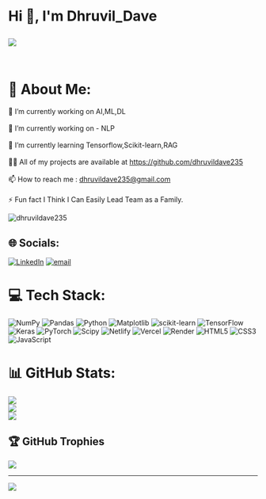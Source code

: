 
#                                                                               Hi 👋, I'm Dhruvil_Dave  <p align="center">
  <img src="\" />
</p>
<br/>

                                                                                                                                          
# 💫 About Me:
🔭 I’m currently working on AI,ML,DL<br><br>🔭 I’m currently working on - NLP<br><br>🌱 I’m currently learning Tensorflow,Scikit-learn,RAG<br><br>👨‍💻 All of my projects are available at https://github.com/dhruvildave235<br><br>📫 How to reach me : dhruvildave235@gmail.com<br><br>⚡ Fun fact I Think I Can Easily Lead Team as a Family.

<p align="left"> <img src="https://komarev.com/ghpvc/?username=dhruvildave235&label=Profile%20views&color=0e75b6&style=flat" alt="dhruvildave235" /> </p>

## 🌐 Socials:
[![LinkedIn](https://img.shields.io/badge/LinkedIn-%230077B5.svg?logo=linkedin&logoColor=white)](https://linkedin.com/in/dhruvil-dave-037a0a326) [![email](https://img.shields.io/badge/Email-D14836?logo=gmail&logoColor=white)](mailto:dhruvildave235@gmail.com) 

# 💻 Tech Stack:
![NumPy](https://img.shields.io/badge/numpy-%23013243.svg?style=for-the-badge&logo=numpy&logoColor=white) ![Pandas](https://img.shields.io/badge/pandas-%23150458.svg?style=for-the-badge&logo=pandas&logoColor=white) ![Python](https://img.shields.io/badge/python-3670A0?style=for-the-badge&logo=python&logoColor=ffdd54) ![Matplotlib](https://img.shields.io/badge/Matplotlib-%23ffffff.svg?style=for-the-badge&logo=Matplotlib&logoColor=black) ![scikit-learn](https://img.shields.io/badge/scikit--learn-%23F7931E.svg?style=for-the-badge&logo=scikit-learn&logoColor=white) ![TensorFlow](https://img.shields.io/badge/TensorFlow-%23FF6F00.svg?style=for-the-badge&logo=TensorFlow&logoColor=white) ![Keras](https://img.shields.io/badge/Keras-%23D00000.svg?style=for-the-badge&logo=Keras&logoColor=white) ![PyTorch](https://img.shields.io/badge/PyTorch-%23EE4C2C.svg?style=for-the-badge&logo=PyTorch&logoColor=white) ![Scipy](https://img.shields.io/badge/SciPy-%230C55A5.svg?style=for-the-badge&logo=scipy&logoColor=%white) ![Netlify](https://img.shields.io/badge/netlify-%23000000.svg?style=for-the-badge&logo=netlify&logoColor=#00C7B7) ![Vercel](https://img.shields.io/badge/vercel-%23000000.svg?style=for-the-badge&logo=vercel&logoColor=white) ![Render](https://img.shields.io/badge/Render-%46E3B7.svg?style=for-the-badge&logo=render&logoColor=white) ![HTML5](https://img.shields.io/badge/html5-%23E34F26.svg?style=for-the-badge&logo=html5&logoColor=white) ![CSS3](https://img.shields.io/badge/css3-%231572B6.svg?style=for-the-badge&logo=css3&logoColor=white) ![JavaScript](https://img.shields.io/badge/javascript-%23323330.svg?style=for-the-badge&logo=javascript&logoColor=%23F7DF1E)
# 📊 GitHub Stats:
![](https://github-readme-stats.vercel.app/api/top-langs/?username=dhruvildave235&theme=blue_navy&hide_border=true&include_all_commits=false&count_private=false&layout=compact)<br/>
![](https://github-readme-stats.vercel.app/api?username=dhruvildave235&theme=blue_navy&hide_border=true&include_all_commits=false&count_private=false)<br/>
![](https://nirzak-streak-stats.vercel.app/?user=dhruvildave235&theme=blue_navy&hide_border=true)<br/>





## 🏆 GitHub Trophies
![](https://github-profile-trophy.vercel.app/?username=dhruvildave235&theme=blue_navy&no-frame=true&no-bg=false&margin-w=4)

---
[![](https://visitcount.itsvg.in/api?id=dhruvildave235&icon=2&color=1)](https://visitcount.itsvg.in)

<!-- Proudly created with GPRM ( https://gprm.itsvg.in ) -->
